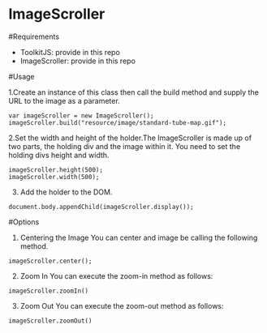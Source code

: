 ImageScroller
=============

#Requirements
* ToolkitJS: provide in this repo
* ImageScroller: provide in this repo

#Usage  

1.Create an instance of this class then call the build method and supply the URL to the image as a parameter.  
```
var imageScroller = new ImageScroller();
imageScroller.build("resource/image/standard-tube-map.gif");
```

2.Set the width and height of the holder.The ImageScroller is made up of two parts, the holding div and the image within it. You need to set the holding divs height and width.  

```
imageScroller.height(500);
imageScroller.width(500);
```

3. Add the holder to the DOM.  
```
document.body.appendChild(imageScroller.display());
```

#Options

1. Centering the Image
You can center and image be calling the following method.  
```
imageScroller.center();
```

2. Zoom In
You can execute the zoom-in method as follows:  
```
imageScroller.zoomIn()
```

3. Zoom Out
You can execute the zoom-out method as follows:  
```
imageScroller.zoomOut()
```
